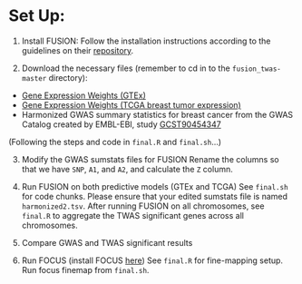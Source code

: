 # Set Up:

1. Install FUSION:
Follow the installation instructions according to the guidelines on their [repository](http://gusevlab.org/projects/fusion/).

2. Download the necessary files (remember to cd in to the `fusion_twas-master` directory):

- [Gene Expression Weights (GTEx)](https://s3.us-west-1.amazonaws.com/gtex.v8.fusion/EUR/GTExv8.EUR.Breast_Mammary_Tissue.tar.gz)
- [Gene Expression Weights (TCGA breast tumor expression)](http://gusevlab.org/projects/fusion/weights/GusevLawrenson_2019_NG/TCGA-BRCA.GE.TUMOR.tar.bz2)
- Harmonized GWAS summary statistics for breast cancer from the GWAS Catalog created by EMBL-EBI, study [GCST90454347](https://ftp.ebi.ac.uk/pub/databases/gwas/summary_statistics/GCST90454001-GCST90455000/GCST90454347/harmonised/GCST90454347.h.tsv.gz)

(Following the steps and code in `final.R` and `final.sh`...) 

3. Modify the GWAS sumstats files for FUSION
Rename the columns so that we have `SNP`, `A1`, and `A2`, and calculate the `Z` column. 

4. Run FUSION on both predictive models (GTEx and TCGA)
See `final.sh` for code chunks. Please ensure that your edited sumstats file is named `harmonized2.tsv`. After running FUSION on all chromosomes, see `final.R` to aggregate the TWAS significant genes across all chromosomes. 

5. Compare GWAS and TWAS significant results

5. Run FOCUS (install FOCUS [here](https://github.com/mancusolab/ma-focus))
See `final.R` for fine-mapping setup. Run focus finemap from `final.sh`.
